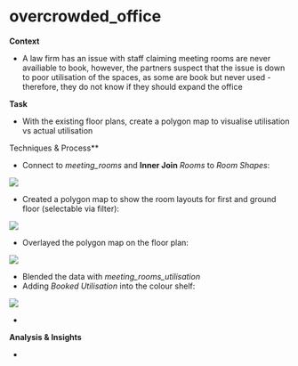 # overcrowded_office
**Context**

- A law firm has an issue with staff claiming meeting rooms are never availiable to book, however, the partners suspect that the issue is down to poor utilisation of the spaces, as some are book but never used - therefore, they do not know if they should expand the office

**Task**

- With the existing floor plans, create a polygon map to visualise utilisation vs actual utilisation

Techniques & Process**

- Connect to *meeting_rooms* and **Inner Join** *Rooms* to *Room Shapes*:

![](https://github.com/latiful-hassan/overcrowded_office/blob/main/overcrowded_office_screenshots/rooms_join.png)

- Created a polygon map to show the room layouts for first and ground floor (selectable via filter):

![](https://github.com/latiful-hassan/overcrowded_office/blob/main/overcrowded_office_screenshots/initial_polygon_map.png)

- Overlayed the polygon map on the floor plan:

![](https://github.com/latiful-hassan/overcrowded_office/blob/main/overcrowded_office_screenshots/floor_plan_polygon_map.png)

- Blended the data with *meeting_rooms_utilisation*
- Adding *Booked Utilisation* into the colour shelf:

![](https://github.com/latiful-hassan/overcrowded_office/blob/main/overcrowded_office_screenshots/floor_plan_polygon_map_booked_utilisation.png)

-

**Analysis & Insights**

-
